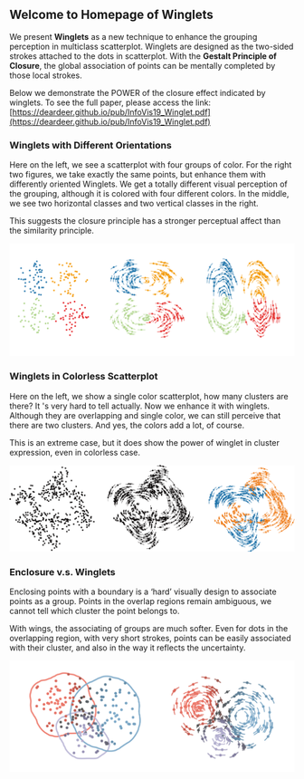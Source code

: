 ## Welcome to Homepage of Winglets

We present **Winglets** as a new technique to enhance the grouping perception in multiclass scatterplot. Winglets are designed as the two-sided strokes attached to the dots in scatterplot. With the **Gestalt Principle of Closure**, the global association of points can be mentally completed by those local strokes. 

Below we demonstrate the POWER of the closure effect indicated by winglets. 
To see the full paper, please access the link: [https://deardeer.github.io/pub/InfoVis19_Winglet.pdf](https://deardeer.github.io/pub/InfoVis19_Winglet.pdf)

### Winglets with Different Orientations

Here on the left, we see a scatterplot with four groups of color. 
For the right two figures, we take exactly the same points, but enhance them with differently oriented Winglets.
We get a totally different visual perception of the grouping, although it is colored with four different colors.
In the middle, we see two horizontal classes and two vertical classes in the right. 

This suggests the closure principle has a stronger perceptual affect than the similarity principle.

![Different Oriented Winglets](https://github.com/deardeer/Winglet/blob/gh-pages/images/diff_orient.png)

### Winglets in Colorless Scatterplot

Here on the left, we show a single color scatterplot, how many clusters are there? It 's very hard to tell actually. 
Now we enhance it with winglets. Although they are overlapping and single color, we can still perceive that there are two clusters. And yes, the colors add a lot, of course.

This is an extreme case, but it does show the power of winglet in cluster expression, even in colorless case.

![Single Colored Winglets](https://github.com/deardeer/Winglet/blob/gh-pages/images/single_color.png)

### Enclosure v.s. Winglets

Enclosing points with a boundary is a ‘hard’ visually design to associate points as a group. Points in the overlap regions remain ambiguous, we cannot tell which cluster the point belongs to. 

With wings, the associating of groups are much softer. Even for dots in the overlapping region, with very short strokes, points can be easily associated with their cluster, and also in the way it reflects the uncertainty. 

![Enclosure and Winglets](https://github.com/deardeer/Winglet/blob/gh-pages/images/enclosure.png)


